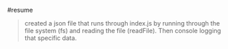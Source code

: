 #resume

>created a json file that runs through index.js by running through the file system (fs) and reading the file (readFile). Then console logging that specific data.